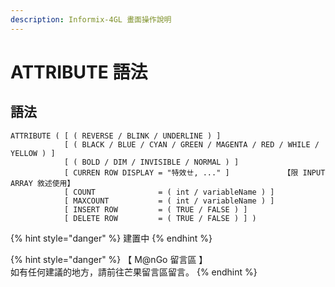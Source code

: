 ```yaml
---
description: Informix-4GL 畫面操作說明
---
```


# ATTRIBUTE 語法

## 語法

```inform7
ATTRIBUTE ( [ ( REVERSE / BLINK / UNDERLINE ) ]
            [ ( BLACK / BLUE / CYAN / GREEN / MAGENTA / RED / WHILE / YELLOW ) ]
            [ ( BOLD / DIM / INVISIBLE / NORMAL ) ]
            [ CURREN ROW DISPLAY = "特效ㄝ, ..." ]            【限 INPUT ARRAY 敘述使用】
            [ COUNT              = ( int / variableName ) ]
            [ MAXCOUNT           = ( int / variableName ) ]
            [ INSERT ROW         = ( TRUE / FALSE ) ]
            [ DELETE ROW         = ( TRUE / FALSE ) ] )
```

{% hint style="danger" %}
建置中
{% endhint %}

{% hint style="danger" %}
【 M@nGo 留言區 】\
如有任何建議的地方，請前往芒果留言區留言。
{% endhint %}
